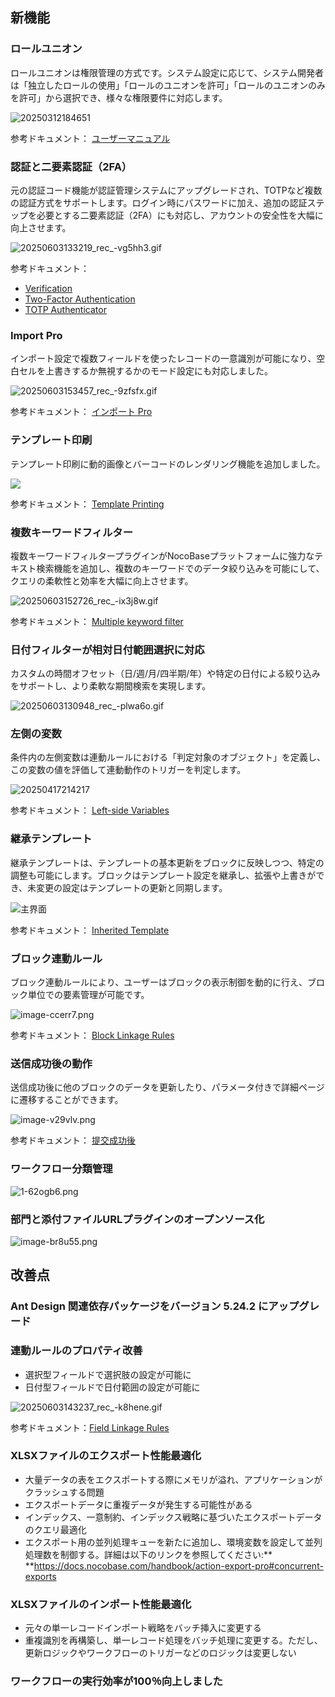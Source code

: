 ## 新機能

### ロールユニオン

ロールユニオンは権限管理の方式です。システム設定に応じて、システム開発者は「独立したロールの使用」「ロールのユニオンを許可」「ロールのユニオンのみを許可」から選択でき、様々な権限要件に対応します。

![20250312184651](https://static-docs.nocobase.com/20250312184651.png)

参考ドキュメント： [ユーザーマニュアル](https://docs-jp.nocobase.com/handbook/acl/manual)

### 認証と二要素認証（2FA）

元の認証コード機能が認証管理システムにアップグレードされ、TOTPなど複数の認証方式をサポートします。ログイン時にパスワードに加え、追加の認証ステップを必要とする二要素認証（2FA）にも対応し、アカウントの安全性を大幅に向上させます。

![20250603133219_rec_-vg5hh3.gif](https://static-docs.nocobase.com/20250603133219_rec_-vg5hh3.gif)

参考ドキュメント：

* [Verification](https://docs-jp.nocobase.com/handbook/verification)
* [Two-Factor Authentication](https://docs-jp.nocobase.com/handbook/two-factor-authentication)
* [TOTP Authenticator](https://docs-jp.nocobase.com/handbook/verification-totp-authenticator)

### Import Pro

インポート設定で複数フィールドを使ったレコードの一意識別が可能になり、空白セルを上書きするか無視するかのモード設定にも対応しました。

![20250603153457_rec_-9zfsfx.gif](https://static-docs.nocobase.com/20250603153457_rec_-9zfsfx.gif)

参考ドキュメント： [インポート Pro](https://docs-jp.nocobase.com/handbook/action-import-pro)

### テンプレート印刷

テンプレート印刷に動的画像とバーコードのレンダリング機能を追加しました。

![](https://static-docs.nocobase.com/20250414211130-2025-04-14-21-11-31.png)

参考ドキュメント： [Template Printing](https://docs-cn.nocobase.com/handbook/action-template-print#%E5%9C%A8-docx-%E6%96%87%E4%BB%B6%E4%B8%AD%E6%8F%92%E5%85%A5%E5%8A%A8%E6%80%81%E5%9B%BE%E7%89%87)

### 複数キーワードフィルター

複数キーワードフィルタープラグインがNocoBaseプラットフォームに強力なテキスト検索機能を追加し、複数のキーワードでのデータ絞り込みを可能にして、クエリの柔軟性と効率を大幅に向上させます。

![20250603152726_rec_-ix3j8w.gif](https://static-docs.nocobase.com/20250603152726_rec_-ix3j8w.gif)

参考ドキュメント： [Multiple keyword filter](https://docs-jp.nocobase.com/handbook/multi-keyword-filter)

### 日付フィルターが相対日付範囲選択に対応

カスタムの時間オフセット（日/週/月/四半期/年）や特定の日付による絞り込みをサポートし、より柔軟な期間検索を実現します。

![20250603130948_rec_-plwa6o.gif](https://static-docs.nocobase.com/20250603130948_rec_-plwa6o.gif)

### 左側の変数

条件内の左側変数は連動ルールにおける「判定対象のオブジェクト」を定義し、この変数の値を評価して連動動作のトリガーを判定します。

![20250417214217](https://static-docs.nocobase.com/20250417214217.png)

参考ドキュメント： [Left-side Variables](https://docs-jp.nocobase.com/handbook/ui/linkage-rule#left-side-variables)

### 継承テンプレート

継承テンプレートは、テンプレートの基本更新をブロックに反映しつつ、特定の調整も可能にします。ブロックはテンプレート設定を継承し、拡張や上書きができ、未変更の設定はテンプレートの更新と同期します。

![主界面](https://static-docs.nocobase.com/main-screen-block-templates.png)

参考ドキュメント： [Inherited Template](https://docs-jp.nocobase.com/handbook/block-template#inherited-template)

### ブロック連動ルール

ブロック連動ルールにより、ユーザーはブロックの表示制御を動的に行え、ブロック単位での要素管理が可能です。

![image-ccerr7.png](https://static-docs.nocobase.com/image-ccerr7.png)

参考ドキュメント： [Block Linkage Rules](https://docs-jp.nocobase.com/handbook/ui/blocks/block-settings/block-linkage-rule)

### 送信成功後の動作

送信成功後に他のブロックのデータを更新したり、パラメータ付きで詳細ページに遷移することができます。

![image-v29vlv.png](https://static-docs.nocobase.com/image-v29vlv.png)

参考ドキュメント： [提交成功後](https://docs-jp.nocobase.com/handbook/ui/actions/action-settings/affter-successful)

### ワークフロー分類管理

![1-62ogb6.png](https://static-docs.nocobase.com/1-62ogb6.png)

### 部門と添付ファイルURLプラグインのオープンソース化

![image-br8u55.png](https://static-docs.nocobase.com/image-br8u55.png)

## 改善点

### Ant Design 関連依存パッケージをバージョン 5.24.2 にアップグレード

### 連動ルールのプロパティ改善

* 選択型フィールドで選択肢の設定が可能に
* 日付型フィールドで日付範囲の設定が可能に

![20250603143237_rec_-k8hene.gif](https://static-docs.nocobase.com/20250603143237_rec_-k8hene.gif)

参考ドキュメント：[Field Linkage Rules](https://docs-cn.nocobase.com/handbook/ui/blocks/block-settings/field-linkage-rule)

### XLSXファイルのエクスポート性能最適化

* 大量データの表をエクスポートする際にメモリが溢れ、アプリケーションがクラッシュする問題
* エクスポートデータに重複データが発生する可能性がある
* インデックス、一意制約、インデックス戦略に基づいたエクスポートデータのクエリ最適化
* エクスポート用の並列処理キューを新たに追加し、環境変数を設定して並列処理数を制御する。詳細は以下のリンクを参照してください:** **https://docs.nocobase.com/handbook/action-export-pro#concurrent-exports

### XLSXファイルのインポート性能最適化

* 元々の単一レコードインポート戦略をバッチ挿入に変更する
* 重複識別を再構築し、単一レコード処理をバッチ処理に変更する。ただし、更新ロジックやワークフローのトリガーなどのロジックは変更しない

### ワークフローの実行効率が100％向上しました
